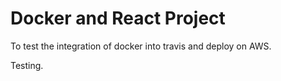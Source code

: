 # Docker and React Project

To test the integration of docker into travis and deploy on AWS.

Testing.
